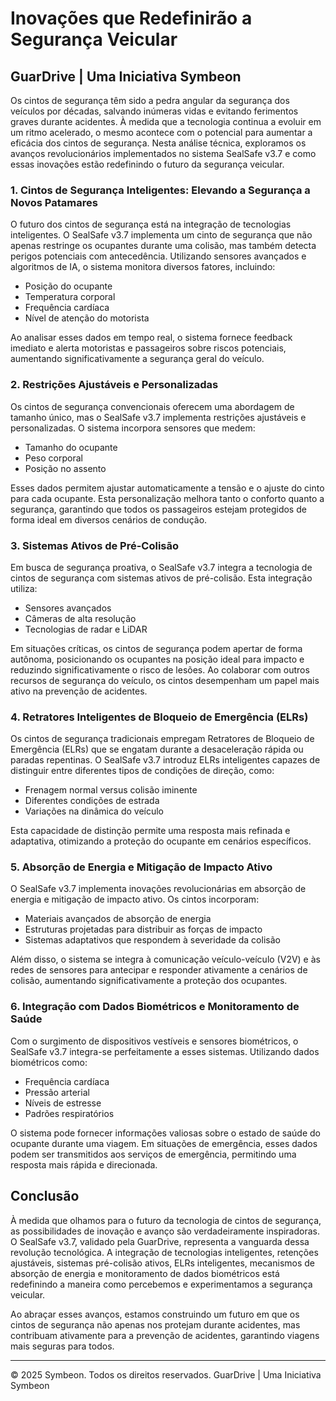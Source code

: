# Inovações que Redefinirão a Segurança Veicular

## GuarDrive | Uma Iniciativa Symbeon

Os cintos de segurança têm sido a pedra angular da segurança dos veículos por décadas, salvando inúmeras vidas e evitando ferimentos graves durante acidentes. À medida que a tecnologia continua a evoluir em um ritmo acelerado, o mesmo acontece com o potencial para aumentar a eficácia dos cintos de segurança. Nesta análise técnica, exploramos os avanços revolucionários implementados no sistema SealSafe v3.7 e como essas inovações estão redefinindo o futuro da segurança veicular.

### 1. Cintos de Segurança Inteligentes: Elevando a Segurança a Novos Patamares

O futuro dos cintos de segurança está na integração de tecnologias inteligentes. O SealSafe v3.7 implementa um cinto de segurança que não apenas restringe os ocupantes durante uma colisão, mas também detecta perigos potenciais com antecedência. Utilizando sensores avançados e algoritmos de IA, o sistema monitora diversos fatores, incluindo:

- Posição do ocupante
- Temperatura corporal
- Frequência cardíaca
- Nível de atenção do motorista

Ao analisar esses dados em tempo real, o sistema fornece feedback imediato e alerta motoristas e passageiros sobre riscos potenciais, aumentando significativamente a segurança geral do veículo.

### 2. Restrições Ajustáveis e Personalizadas

Os cintos de segurança convencionais oferecem uma abordagem de tamanho único, mas o SealSafe v3.7 implementa restrições ajustáveis e personalizadas. O sistema incorpora sensores que medem:

- Tamanho do ocupante
- Peso corporal
- Posição no assento

Esses dados permitem ajustar automaticamente a tensão e o ajuste do cinto para cada ocupante. Esta personalização melhora tanto o conforto quanto a segurança, garantindo que todos os passageiros estejam protegidos de forma ideal em diversos cenários de condução.

### 3. Sistemas Ativos de Pré-Colisão

Em busca de segurança proativa, o SealSafe v3.7 integra a tecnologia de cintos de segurança com sistemas ativos de pré-colisão. Esta integração utiliza:

- Sensores avançados
- Câmeras de alta resolução
- Tecnologias de radar e LiDAR

Em situações críticas, os cintos de segurança podem apertar de forma autônoma, posicionando os ocupantes na posição ideal para impacto e reduzindo significativamente o risco de lesões. Ao colaborar com outros recursos de segurança do veículo, os cintos desempenham um papel mais ativo na prevenção de acidentes.

### 4. Retratores Inteligentes de Bloqueio de Emergência (ELRs)

Os cintos de segurança tradicionais empregam Retratores de Bloqueio de Emergência (ELRs) que se engatam durante a desaceleração rápida ou paradas repentinas. O SealSafe v3.7 introduz ELRs inteligentes capazes de distinguir entre diferentes tipos de condições de direção, como:

- Frenagem normal versus colisão iminente
- Diferentes condições de estrada
- Variações na dinâmica do veículo

Esta capacidade de distinção permite uma resposta mais refinada e adaptativa, otimizando a proteção do ocupante em cenários específicos.

### 5. Absorção de Energia e Mitigação de Impacto Ativo

O SealSafe v3.7 implementa inovações revolucionárias em absorção de energia e mitigação de impacto ativo. Os cintos incorporam:

- Materiais avançados de absorção de energia
- Estruturas projetadas para distribuir as forças de impacto
- Sistemas adaptativos que respondem à severidade da colisão

Além disso, o sistema se integra à comunicação veículo-veículo (V2V) e às redes de sensores para antecipar e responder ativamente a cenários de colisão, aumentando significativamente a proteção dos ocupantes.

### 6. Integração com Dados Biométricos e Monitoramento de Saúde

Com o surgimento de dispositivos vestíveis e sensores biométricos, o SealSafe v3.7 integra-se perfeitamente a esses sistemas. Utilizando dados biométricos como:

- Frequência cardíaca
- Pressão arterial
- Níveis de estresse
- Padrões respiratórios

O sistema pode fornecer informações valiosas sobre o estado de saúde do ocupante durante uma viagem. Em situações de emergência, esses dados podem ser transmitidos aos serviços de emergência, permitindo uma resposta mais rápida e direcionada.

## Conclusão

À medida que olhamos para o futuro da tecnologia de cintos de segurança, as possibilidades de inovação e avanço são verdadeiramente inspiradoras. O SealSafe v3.7, validado pela GuarDrive, representa a vanguarda dessa revolução tecnológica. A integração de tecnologias inteligentes, retenções ajustáveis, sistemas pré-colisão ativos, ELRs inteligentes, mecanismos de absorção de energia e monitoramento de dados biométricos está redefinindo a maneira como percebemos e experimentamos a segurança veicular.

Ao abraçar esses avanços, estamos construindo um futuro em que os cintos de segurança não apenas nos protejam durante acidentes, mas contribuam ativamente para a prevenção de acidentes, garantindo viagens mais seguras para todos.

---

© 2025 Symbeon. Todos os direitos reservados.
GuarDrive | Uma Iniciativa Symbeon
